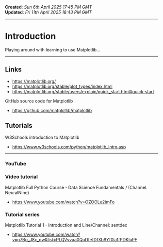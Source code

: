 **Created**: *Sun 6th April 2025 17:45 PM GMT*    
**Updated**: *Fri 11th April 2025 18:43 PM GMT*  

-----

# Introduction

Playing around with learning to use Matplotlib...

-----

## Links

- https://matplotlib.org/  
- https://matplotlib.org/stable/plot_types/index.html  
- https://matplotlib.org/stable/users/explain/quick_start.html#quick-start  

GitHub source code for Matplotlib    
-  https://github.com/matplotlib/matplotlib  

## Tutorials  

W3Schools introduction to Matplotlib   
- https://www.w3schools.com/python/matplotlib_intro.asp    

-----

### YouTube  

### Video tutorial

Matplotlib Full Python Course - Data Science Fundamentals / (Channel: NeuralNine)  
- https://www.youtube.com/watch?v=OZOOLe2imFo

### Tutorial series

Matplotlib Tutorial 1 - Introduction and Line/Channel: sentdex    
- https://www.youtube.com/watch?v=q7Bo_J8x_dw&list=PLQVvvaa0QuDfefDfXb9Yf0la1fPDKluPF    




